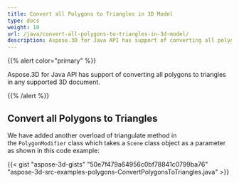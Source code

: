 ```yaml
---
title: Convert all Polygons to Triangles in 3D Model
type: docs
weight: 10
url: /java/convert-all-polygons-to-triangles-in-3d-model/
description: Aspose.3D for Java API has support of converting all polygons to triangles in any supported 3D document.
---
```


{{% alert color="primary" %}} 

Aspose.3D for Java API has support of converting all polygons to triangles in any supported 3D document.

{{% /alert %}} 
## **Convert all Polygons to Triangles**
We have added another overload of triangulate method in the `PolygonModifier` class which takes a `Scene` class object as a parameter as shown in this code example:

{{< gist "aspose-3d-gists" "50e7f479a64956c0bf78841c0799ba76" "aspose-3d-src-examples-polygons-ConvertPolygonsToTriangles.java" >}}
